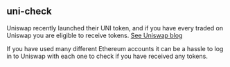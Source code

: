 ## uni-check
Uniswap recently launched their UNI token, and if you have every traded on Uniswap you are eligible to receive tokens. [See Uniswap blog](https://uniswap.org/blog/uni/)

If you have used many different Ethereum accounts it can be a hassle to log in to Uniswap with each one to check if you have received any tokens.


